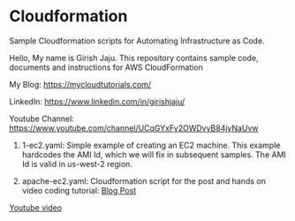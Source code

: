 # Cloudformation
Sample Cloudformation scripts for Automating Infrastructure as Code.

Hello, My name is Girish Jaju. This repository contains sample code, documents and instructions for AWS CloudFormation
 
My Blog: https://mycloudtutorials.com/

LinkedIn: https://www.linkedin.com/in/girishjaju/

Youtube Channel: https://www.youtube.com/channel/UCqGYxFy2OWDvyB84jyNaUvw

1) 1-ec2.yaml: Simple example of creating an EC2 machine. This example hardcodes the AMI Id, which we will fix in subsequent samples. The AMI Id is valid in us-west-2 region.

2) apache-ec2.yaml: Cloudformation script for the post and hands on video coding tutorial:
<a href="https://mycloudtutorials.com/2021/04/setup-and-run-apache-on-ec2-3-different-ways/">Blog Post</a>

<a href="https://www.youtube.com/watch?v=reEBVJSH6pY">Youtube video</a> 


